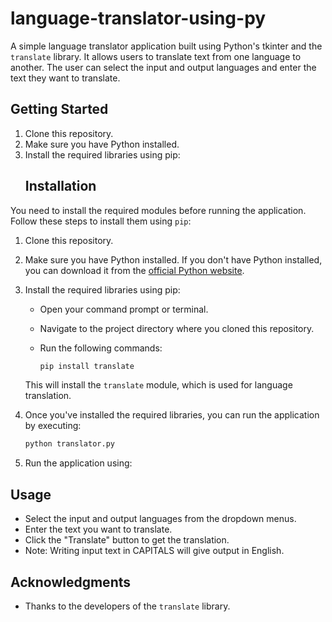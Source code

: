 # language-translator-using-py
A simple language translator application built using Python's tkinter and the `translate` library. It allows users to translate text from one language to another. The user can select the input and output languages and enter the text they want to translate.
## Getting Started

1. Clone this repository.
2. Make sure you have Python installed.
3. Install the required libraries using pip:
   ## Installation

You need to install the required modules before running the application. Follow these steps to install them using `pip`:

1. Clone this repository.

2. Make sure you have Python installed. If you don't have Python installed, you can download it from the [official Python website](https://www.python.org/downloads/).

3. Install the required libraries using pip:

   - Open your command prompt or terminal.
   - Navigate to the project directory where you cloned this repository.
   - Run the following commands:

     ```bash
     pip install translate
     ```

   This will install the `translate` module, which is used for language translation.

4. Once you've installed the required libraries, you can run the application by executing:

   ```bash
   python translator.py

5. Run the application using:

## Usage

- Select the input and output languages from the dropdown menus.
- Enter the text you want to translate.
- Click the "Translate" button to get the translation.
- Note: Writing input text in CAPITALS will give output in English.

  
## Acknowledgments

- Thanks to the developers of the `translate` library.
